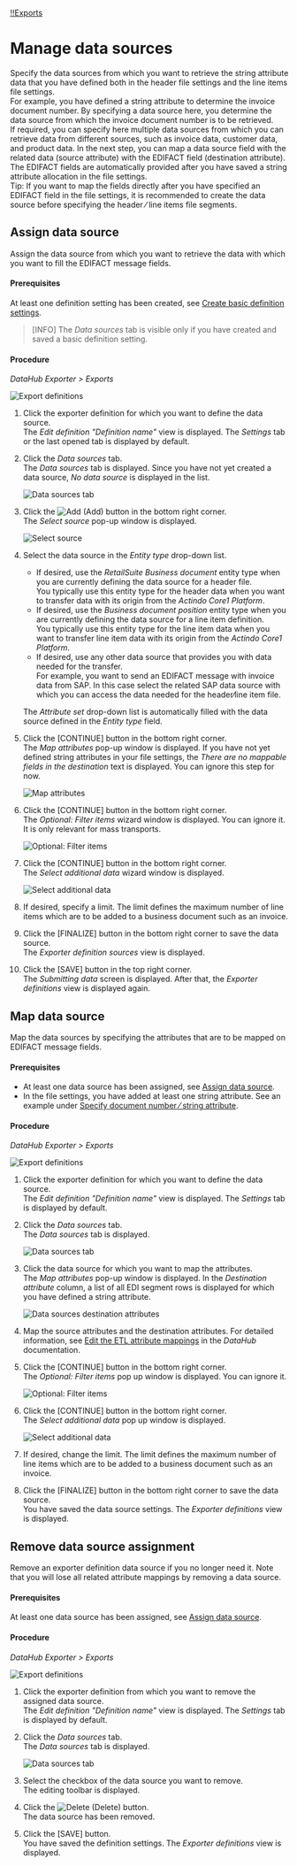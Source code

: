 [!!Exports](../UserInterface/01_Exports.md)

# Manage data sources
Specify the data sources from which you want to retrieve the string attribute data that you have defined both in the header file settings and the line items file settings.   
For example, you have defined a string attribute to determine the invoice document number. By specifying a data source here, you determine the data source from which the invoice document number is to be retrieved.    
If required, you can specify here multiple data sources from which you can retrieve data from different sources, such as invoice data, customer data, and product data. In the next step, you can map a data source field with the related data (source attribute) with the EDIFACT field (destination attribute). The EDIFACT fields are automatically provided after you have saved a string attribute allocation in the file settings.   
Tip: If you want to map the fields directly after you have specified an EDIFACT field in the file settings, it is recommended to create the data source before specifying the header &frasl; line items file segments.



## Assign data source

Assign the data source from which you want to retrieve the data with which you want to fill the EDIFACT message fields.

#### Prerequisites

At least one definition setting has been created, see [Create basic definition settings](./01_ManageDefinitions.md#create-basic-definition-settings).
>[INFO] The *Data sources* tab is visible only if you have created and saved a basic definition setting. 

#### Procedure

*DataHub Exporter > Exports*

![Export definitions](../../Assets/Screenshots/EDI/Operation/ExportDefinitions.png "[Export definitions]")

1. Click the exporter definition for which you want to define the data source.   
    The *Edit definition "Definition name"* view is displayed. The *Settings* tab or the last opened tab is displayed by default.

2. Click the *Data sources* tab.   
    The *Data sources* tab is displayed. Since you have not yet created a data source, *No data source* is displayed in the list. 

    ![Data sources tab](../../Assets/Screenshots/EDI/Operation/DataSourcesList.png "[Data sources tab]")

3. Click the ![Add](../../Assets/Icons/Plus01.png "[Add]") (Add) button in the bottom right corner.     
    The *Select source* pop-up window is displayed.

    ![Select source](../../Assets/Screenshots/EDI/Operation/DataSourcesSelectSource.png "[Select source]")

4. Select the data source in the *Entity type* drop-down list.   
    - If desired, use the *RetailSuite Business document* entity type when you are currently defining the data source for a header file.    
    You typically use this entity type for the header data when you want to transfer data with its origin from the *Actindo Core1 Platform*.
    - If desired, use the *Business document position* entity type when you are currently defining the data source for a line item definition.   
    You typically use this entity type for the line item data when you want to transfer line item data with its origin from the *Actindo Core1 Platform*.  
    - If desired, use any other data source that provides you with data needed for the transfer.   
    For example, you want to send an EDIFACT message with invoice data from SAP. In this case select the related SAP data source with which you can access the data needed for the header&frasl;line item file.   
    
    The *Attribute set* drop-down list is automatically filled with the data source defined in the *Entity type* field.
    
5. Click the [CONTINUE] button in the bottom right corner.   
    The *Map attributes* pop-up window is displayed. If you have not yet defined string attributes in your file settings, the *There are no mappable fields in the destination* text is displayed. You can ignore this step for now.

    ![Map attributes](../../Assets/Screenshots/EDI/Operation/DataSourcesMapAttributes.png "[Map attributes]")

6. Click the [CONTINUE] button in the bottom right corner.   
    The *Optional: Filter items* wizard window is displayed. You can ignore it. It is only relevant for mass transports.

     ![Optional: Filter items](../../Assets/Screenshots/EDI/Operation/DataSourcesOptionalFilterItems.png "[Optional:Filter items]")

7. Click the [CONTINUE] button in the bottom right corner.   
    The *Select additional data* wizard window is displayed. 

    ![Select additional data](../../Assets/Screenshots/EDI/Operation/DataSourcesSelectAdditionalData.png "[Select additional data]")

8. If desired, specify a limit. The limit defines the maximum number of line items which are to be added to a business document such as an invoice. <!---Julian, ist das richtig?-->

9. Click the [FINALIZE] button in the bottom right corner to save the data source.   
   The *Exporter definition sources* view is displayed.

10. Click the [SAVE] button in the top right corner.    
   The *Submitting data* screen is displayed. After that, the *Exporter definitions* view is displayed again. 



## Map data source

Map the data sources by specifying the attributes that are to be mapped on EDIFACT message fields.

#### Prerequisites

- At least one data source has been assigned, see [Assign data source](#assign-data-source).
- In the file settings, you have added at least one string attribute. See an example under [Specify document number &frasl; string attribute](./02_ManageHeaderFileSett.md#specify-document-number-⁄-string-attribute).

#### Procedure

*DataHub Exporter > Exports*

![Export definitions](../../Assets/Screenshots/EDI/Operation/ExportDefinitions.png "[Export definitions]")

1. Click the exporter definition for which you want to define the data source.   
    The *Edit definition "Definition name"* view is displayed. The *Settings* tab is displayed by default.

2. Click the *Data sources* tab.   
    The *Data sources* tab is displayed.  

    ![Data sources tab](../../Assets/Screenshots/EDI/Operation/DataSourcesListWithEntries.png "[Data sources tab]")

3. Click the data source for which you want to map the attributes.   
    The *Map attributes* pop-up window is displayed. In the *Destination attribute* column, a list of all EDI segment rows is displayed for which you have defined a string attribute.

    ![Data sources destination attributes](../../Assets/Screenshots/EDI/Operation/DataSourcesDestinationAttributes.png "[Data sources destination attributes]")

4. Map the source attributes and the destination attributes. For detailed information, see [Edit the ETL attribute mappings](../../DataHub/Operation/01_ManageETLMappings.md#edit-an-etl-attribute-set-mapping) in the *DataHub* documentation.

5. Click the [CONTINUE] button in the bottom right corner.   
    The *Optional: Filter items* pop up window is displayed. You can ignore it.

     ![Optional: Filter items](../../Assets/Screenshots/EDI/Operation/DataSourcesOptionalFilterItems.png "[Optional:Filter items]")

6. Click the [CONTINUE] button in the bottom right corner.   
    The *Select additional data* pop up window is displayed. 

    ![Select additional data](../../Assets/Screenshots/EDI/Operation/DataSourcesSelectAdditionalData.png "[Select additional data]")

7. If desired, change the limit. The limit defines the maximum number of line items which are to be added to a business document such as an invoice. <!---ist das richtig?-->

8. Click the [FINALIZE] button in the bottom right corner to save the data source.   
  You have saved the data source settings. The *Exporter definitions* view is displayed. 




## Remove data source assignment

 Remove an exporter definition data source if you no longer need it. Note that you will lose all related attribute mappings by removing a data source.

 #### Prerequisites

At least one data source has been assigned, see [Assign data source](#assign-data-source).

#### Procedure

*DataHub Exporter > Exports*

![Export definitions](../../Assets/Screenshots/EDI/Operation/ExportDefinitions.png "[Export definitions]")

1. Click the exporter definition from which you want to remove the assigned data source.    
  The *Edit definition "Definition name"* view is displayed. The *Settings* tab is displayed by default.

2. Click the *Data sources* tab.   
    The *Data sources* tab is displayed.  
    
    ![Data sources tab](../../Assets/Screenshots/EDI/Operation/DataSourcesListWithEntries.png "[Data sources tab]")

3. Select the checkbox of the data source you want to remove.    
   The editing toolbar is displayed.

4. Click the ![Delete](../../Assets/Icons/Trash03.png "[Delete]") (Delete) button.   
   The data source has been removed.

5. Click the [SAVE] button.    
    You have saved the definition settings. The *Exporter definitions* view is displayed. 
     




